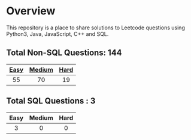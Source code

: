# Overview

This repository is a place to share solutions to Leetcode questions using Python3, Java, JavaScript, C++ and SQL.


## Total Non-SQL Questions: 144

| [Easy](https://github.com/ezryn-zaharoff/leetcode-solutions/tree/master/01-easy) | [Medium](https://github.com/ezryn-zaharoff/leetcode-solutions/tree/master/02-medium) | [Hard](https://github.com/ezryn-zaharoff/leetcode-solutions/tree/master/03-hard) |
|:----:|:------:|:----:|
|  55 |   70   |  19  |


## Total SQL Questions : 3

| Easy | Medium | Hard |
|:----:|:------:|:----:|
|   3  |    0   |   0  |
